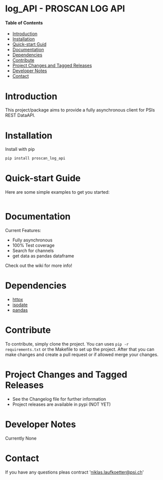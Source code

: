 # log_API - PROSCAN LOG API

#### Table of Contents
- [Introduction](#introduction)
- [Installation](#installation)
- [Quick-start Guid](#quick-start-guide)
- [Documentation](#documentation)
- [Dependencies](#dependencies)
- [Contribute](#contribute)
- [Project Changes and Tagged Releases](#project-changes-and-tagged-releases)
- [Developer Notes](#developer-notes)
- [Contact](#contact)

# Introduction
This project/package aims to provide a fully asynchronous client for PSIs REST DataAPI.

# Installation
Install with pip
```bash
pip install proscan_log_api
```
# Quick-start Guide
Here are some simple examples to get you started:
```python


```


# Documentation
Current Features:
* Fully asynchronous
* 100% Test coverage
* Search for channels
* get data as pandas dataframe


Check out the wiki for more info!

# Dependencies
* [httpx](https://github.com/encode/httpx/)
* [isodate](https://github.com/gweis/isodate/)
* [pandas](https://pandas.pydata.org/)


# Contribute
To contribute, simply clone the project.
You can uses ``` pip -r requirements.txt ``` or the Makefile to set up the project.
After that you can make changes and create a pull request or if allowed merge your changes.


# Project Changes and Tagged Releases
* See the Changelog file for further information
* Project releases are available in pypi (NOT YET)

# Developer Notes
Currently None

# Contact
If you have any questions pleas contract 'niklas.laufkoetter@psi.ch'
